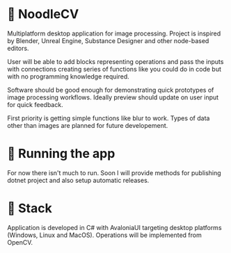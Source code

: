 ﻿# 🍜 NoodleCV

Multiplatform desktop application for image processing. 
Project is inspired by Blender, Unreal Engine, Substance Designer and other node-based editors.

User will be able to add blocks representing operations and pass the inputs with connections creating series of
functions like you could do in code but with no programming knowledge required.

Software should be good enough for demonstrating quick prototypes of image processing workflows. 
Ideally preview should update on user input for quick feedback.

First priority is getting simple functions like blur to work. 
Types of data other than images are planned for future developement.

# 🚀 Running the app

For now there isn't much to run. 
Soon I will provide methods for publishing dotnet project and also setup automatic releases.

# 🧰 Stack

Application is developed in C# with AvaloniaUI targeting desktop platforms (Windows, Linux and MacOS).
Operations will be implemented from OpenCV.